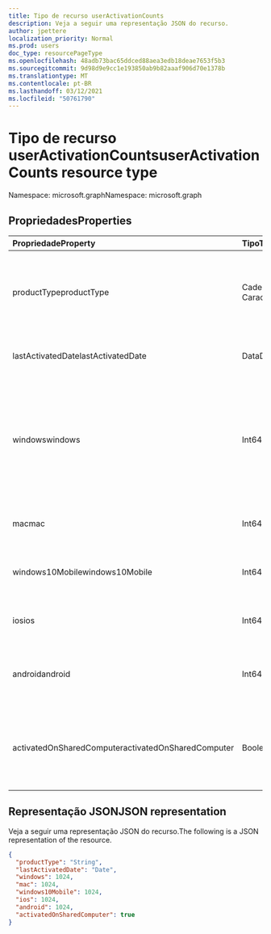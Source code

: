 ```yaml
---
title: Tipo de recurso userActivationCounts
description: Veja a seguir uma representação JSON do recurso.
author: jpettere
localization_priority: Normal
ms.prod: users
doc_type: resourcePageType
ms.openlocfilehash: 48adb73bac65ddced88aea3edb18deae7653f5b3
ms.sourcegitcommit: 9d98d9e9cc1e193850ab9b82aaaf906d70e1378b
ms.translationtype: MT
ms.contentlocale: pt-BR
ms.lasthandoff: 03/12/2021
ms.locfileid: "50761790"
---
```

# <a name="useractivationcounts-resource-type"></a><span data-ttu-id="f3c8f-103">Tipo de recurso userActivationCounts</span><span class="sxs-lookup"><span data-stu-id="f3c8f-103">userActivationCounts resource type</span></span>

<span data-ttu-id="f3c8f-104">Namespace: microsoft.graph</span><span class="sxs-lookup"><span data-stu-id="f3c8f-104">Namespace: microsoft.graph</span></span>

## <a name="properties"></a><span data-ttu-id="f3c8f-105">Propriedades</span><span class="sxs-lookup"><span data-stu-id="f3c8f-105">Properties</span></span>

| <span data-ttu-id="f3c8f-106">Propriedade</span><span class="sxs-lookup"><span data-stu-id="f3c8f-106">Property</span></span>          | <span data-ttu-id="f3c8f-107">Tipo</span><span class="sxs-lookup"><span data-stu-id="f3c8f-107">Type</span></span>   | <span data-ttu-id="f3c8f-108">Descrição</span><span class="sxs-lookup"><span data-stu-id="f3c8f-108">Description</span></span>                              |
| :---------------- | :----- | ---------------------------------------- |
| <span data-ttu-id="f3c8f-109">productType</span><span class="sxs-lookup"><span data-stu-id="f3c8f-109">productType</span></span>       | <span data-ttu-id="f3c8f-110">Cadeia de Caracteres</span><span class="sxs-lookup"><span data-stu-id="f3c8f-110">String</span></span> | <span data-ttu-id="f3c8f-111">O tipo de produto, como "Microsoft 365 ProPlus" ou "Project Client".</span><span class="sxs-lookup"><span data-stu-id="f3c8f-111">The product type, such as "Microsoft 365 ProPlus"or "Project Client".</span></span> |
| <span data-ttu-id="f3c8f-112">lastActivatedDate</span><span class="sxs-lookup"><span data-stu-id="f3c8f-112">lastActivatedDate</span></span> | <span data-ttu-id="f3c8f-113">Data</span><span class="sxs-lookup"><span data-stu-id="f3c8f-113">Date</span></span>   | <span data-ttu-id="f3c8f-114">A data da ativação mais recente.</span><span class="sxs-lookup"><span data-stu-id="f3c8f-114">The date of the latest activation.</span></span>       |
| <span data-ttu-id="f3c8f-115">windows</span><span class="sxs-lookup"><span data-stu-id="f3c8f-115">windows</span></span>           | <span data-ttu-id="f3c8f-116">Int64</span><span class="sxs-lookup"><span data-stu-id="f3c8f-116">Int64</span></span>  | <span data-ttu-id="f3c8f-117">A contagem de ativação no Windows.</span><span class="sxs-lookup"><span data-stu-id="f3c8f-117">The activation count on Windows.</span></span> <span data-ttu-id="f3c8f-118">Esse número inclui todas as ativações em qualquer computador Windows.</span><span class="sxs-lookup"><span data-stu-id="f3c8f-118">This number includes every activation on any Windows computer.</span></span> |
| <span data-ttu-id="f3c8f-119">mac</span><span class="sxs-lookup"><span data-stu-id="f3c8f-119">mac</span></span>               | <span data-ttu-id="f3c8f-120">Int64</span><span class="sxs-lookup"><span data-stu-id="f3c8f-120">Int64</span></span>  | <span data-ttu-id="f3c8f-121">A contagem de ativação no Mac OS.</span><span class="sxs-lookup"><span data-stu-id="f3c8f-121">The activation count on Mac OS.</span></span>          |
| <span data-ttu-id="f3c8f-122">windows10Mobile</span><span class="sxs-lookup"><span data-stu-id="f3c8f-122">windows10Mobile</span></span>   | <span data-ttu-id="f3c8f-123">Int64</span><span class="sxs-lookup"><span data-stu-id="f3c8f-123">Int64</span></span>  | <span data-ttu-id="f3c8f-124">A contagem de ativação no Windows 10 mobile.</span><span class="sxs-lookup"><span data-stu-id="f3c8f-124">The activation count on Windows 10 mobile.</span></span> |
| <span data-ttu-id="f3c8f-125">ios</span><span class="sxs-lookup"><span data-stu-id="f3c8f-125">ios</span></span>               | <span data-ttu-id="f3c8f-126">Int64</span><span class="sxs-lookup"><span data-stu-id="f3c8f-126">Int64</span></span>  | <span data-ttu-id="f3c8f-127">A contagem de ativação no iOS.</span><span class="sxs-lookup"><span data-stu-id="f3c8f-127">The activation count on iOS.</span></span>             |
| <span data-ttu-id="f3c8f-128">android</span><span class="sxs-lookup"><span data-stu-id="f3c8f-128">android</span></span>           | <span data-ttu-id="f3c8f-129">Int64</span><span class="sxs-lookup"><span data-stu-id="f3c8f-129">Int64</span></span>  | <span data-ttu-id="f3c8f-130">A contagem de ativação em um dispositivo Android.</span><span class="sxs-lookup"><span data-stu-id="f3c8f-130">The activation count on an Android device.</span></span>  |
| <span data-ttu-id="f3c8f-131">activatedOnSharedComputer</span><span class="sxs-lookup"><span data-stu-id="f3c8f-131">activatedOnSharedComputer</span></span>   | <span data-ttu-id="f3c8f-132">Boolean</span><span class="sxs-lookup"><span data-stu-id="f3c8f-132">Boolean</span></span> | <span data-ttu-id="f3c8f-133">True se o usuário usou o produto em um computador compartilhado antes.</span><span class="sxs-lookup"><span data-stu-id="f3c8f-133">True if the user used the product on a shared computer before.</span></span> |

## <a name="json-representation"></a><span data-ttu-id="f3c8f-134">Representação JSON</span><span class="sxs-lookup"><span data-stu-id="f3c8f-134">JSON representation</span></span>

<span data-ttu-id="f3c8f-135">Veja a seguir uma representação JSON do recurso.</span><span class="sxs-lookup"><span data-stu-id="f3c8f-135">The following is a JSON representation of the resource.</span></span>

<!-- {
  "blockType": "resource",
  "@odata.type": "microsoft.graph.userActivationCounts"
} -->

```json
{
  "productType": "String", 
  "lastActivatedDate": "Date", 
  "windows": 1024, 
  "mac": 1024, 
  "windows10Mobile": 1024, 
  "ios": 1024, 
  "android": 1024,
  "activatedOnSharedComputer": true 
}
```


